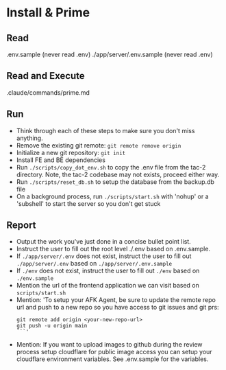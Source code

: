 # Install & Prime

## Read

.env.sample (never read .env)
./app/server/.env.sample (never read .env)

## Read and Execute

.claude/commands/prime.md

## Run

- Think through each of these steps to make sure you don't miss anything.
- Remove the existing git remote: `git remote remove origin`
- Initialize a new git repository: `git init`
- Install FE and BE dependencies
- Run `./scripts/copy_dot_env.sh` to copy the .env file from the tac-2 directory. Note, the tac-2 codebase may not exists, proceed either way.
- Run `./scripts/reset_db.sh` to setup the database from the backup.db file
- On a background process, run `./scripts/start.sh` with 'nohup' or a 'subshell' to start the server so you don't get stuck

## Report

- Output the work you've just done in a concise bullet point list.
- Instruct the user to fill out the root level ./.env based on .env.sample.
- If `./app/server/.env` does not exist, instruct the user to fill out `./app/server/.env` based on `./app/server/.env.sample`
- If `./env` does not exist, instruct the user to fill out `./env` based on `./env.sample`
- Mention the url of the frontend application we can visit based on `scripts/start.sh`
- Mention: 'To setup your AFK Agent, be sure to update the remote repo url and push to a new repo so you have access to git issues and git prs:
  ````
  git remote add origin <your-new-repo-url>
  git push -u origin main
  ```'
  ````
- Mention: If you want to upload images to github during the review process setup cloudflare for public image access you can setup your cloudflare environment variables. See .env.sample for the variables.
